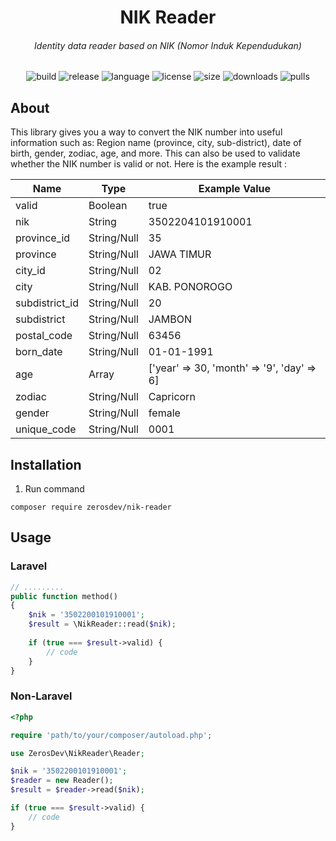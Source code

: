 <h1 align="center">NIK Reader</h1>
<h6 align="center">Identity data reader based on NIK (Nomor Induk Kependudukan)</h6>

<p align="center">
  <img src="https://github.com/ZerosDev/nik-reader/workflows/build/badge.svg" alt="build"/>
  <img src="https://img.shields.io/github/v/release/ZerosDev/nik-reader?include_prereleases" alt="release"/>
  <img src="https://img.shields.io/github/languages/top/ZerosDev/nik-reader" alt="language"/>
  <img src="https://img.shields.io/github/license/ZerosDev/nik-reader" alt="license"/>
  <img src="https://img.shields.io/github/languages/code-size/ZerosDev/nik-reader" alt="size"/>
  <img src="https://img.shields.io/github/downloads/ZerosDev/nik-reader/total" alt="downloads"/>
  <img src="https://img.shields.io/badge/PRs-welcome-brightgreen.svg" alt="pulls"/>
</p>

## About

This library gives you a way to convert the NIK number into useful information such as: Region name (province, city, sub-district), date of birth, gender, zodiac, age, and more. This can also be used to validate whether the NIK number is valid or not.
Here is the example result :

| Name           | Type        | Example Value                              |
|----------------|-------------|---------------------------------------------
| valid          | Boolean     | true                                       |
| nik            | String      | 3502204101910001                           |
| province_id    | String/Null | 35                                         |
| province       | String/Null | JAWA TIMUR                                 |
| city_id        | String/Null | 02                                         |
| city           | String/Null | KAB. PONOROGO                              |
| subdistrict_id | String/Null | 20                                         |
| subdistrict    | String/Null | JAMBON                                     |
| postal_code    | String/Null | 63456                                      |
| born_date      | String/Null | 01-01-1991                                 |
| age            | Array       | ['year' => 30, 'month' => '9', 'day' => 6] |
| zodiac         | String/Null | Capricorn                                  |
| gender         | String/Null | female                                     |
| unique_code    | String/Null | 0001                                       |

## Installation

1. Run command
<pre><code>composer require zerosdev/nik-reader</code></pre>

## Usage

### Laravel

```php
// .........
public function method()
{
    $nik = '3502200101910001';
    $result = \NikReader::read($nik);
    
    if (true === $result->valid) {
        // code
    }
}
```

### Non-Laravel

```php
<?php

require 'path/to/your/composer/autoload.php';

use ZerosDev\NikReader\Reader;

$nik = '3502200101910001';
$reader = new Reader();
$result = $reader->read($nik);

if (true === $result->valid) {
    // code
}
```
